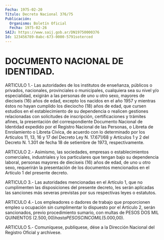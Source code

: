 ```yaml
---
Fecha: 1975-02-20
Título: Decreto Nacional 376/75
Publicación:
  Organismo: Boletín Oficial
  Fecha: 1975-02-26
SAIJ: https://www.saij.gob.ar/DN19750000376
Id: 123456789-0abc-673-0000-5791soterced
---
```

# DOCUMENTO NACIONAL DE IDENTIDAD.

<a id="1"></a>
ARTICULO  1.-  Las autoridades de los institutos de enseñanza, públicos  o  privados,   nacionales,  provinciales  o  municipales, cualquiera sea su nivel y/o  especialidad,  exigirán a las personas de  uno  u  otro  sexo,  mayores de dieciseis (16)  años  de  edad, excepto los nacidos en el  año  1957  y  mientras  éstos  no  hayan cumplido  los  dieciocho  (18) años de edad, que cursen estudios en el  establecimiento  de  su  dependencia    o   realicen  gestiones relacionadas  con  solicitudes  de  inscripción, certificaciones  y trámites  afines,  la  presentación del  correspondiente  Documento Nacional de Identidad expedido  por  el  Registro  Nacional  de las Personas,  o  Libreta  de Enrolamiento o Libreta Cívica, de acuerdo con lo determinado por los  Artículos  11,  13, 16 y 17 del Decreto Ley N. 17.671/68 y Artículos 1 y 2 del Decreto  N.  1.301  de fecha 18 de setiembre de 1973, respectivamente.

<a id="2"></a>
ARTICULO 2.- Asimismo, las sociedades, empresas o establecimientos  comerciales,  industriales y los particulares que tengan bajo su dependencia laboral,  personas  mayores de dieciseis (16) años de edad, de uno u otro sexo, requerirán  la  presentación de  los  documentos  mencionados  en  el  Artículo  1  del presente decreto.

<a id="3"></a>
ARTICULO 3.- Las autoridades mencionadas en el Artículo 1, que no cumplimenten  las  disposiciones del presente decreto, les serán aplicadas las sanciones  más  severas previstas por sus respectivas leyes o estatutos.

<a id="4"></a>
ARTICULO  4.-  Los  empleadores  o  dadores  de  trabajo  que proporcionen  empleo  u ocupación sin cumplimentar lo dispuesto por el  Artículo 2, serán sancionados,  previo  procedimiento  sumario, con multas  de  PESOS  DOS  MIL  QUINIENTOS ($2.500,00) hasta PESOS CINCO MIL ($5.000,00).

<a id="5"></a>
ARTICULO  5.-  Comuníquese,  publíquese,  dése  a la Dirección Nacional del Registro Oficial y archívese.